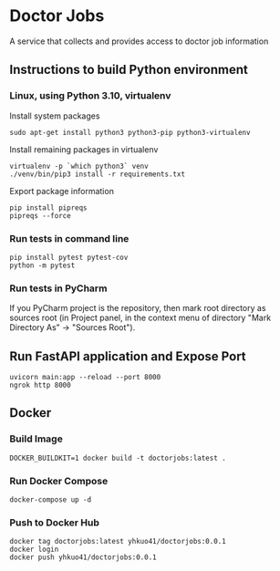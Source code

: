 # Doctor Jobs
A service that collects and provides access to doctor job information

## Instructions to build Python environment

### Linux, using Python 3.10, virtualenv

Install system packages

    sudo apt-get install python3 python3-pip python3-virtualenv

Install remaining packages in virtualenv

    virtualenv -p `which python3` venv
    ./venv/bin/pip3 install -r requirements.txt

Export package information

    pip install pipreqs
    pipreqs --force
    

### Run tests in command line
    
    pip install pytest pytest-cov
    python -m pytest

### Run tests in PyCharm

If you PyCharm project is the repository, then mark root directory as sources root (in Project panel, in the
context menu of directory "Mark Directory As" -> "Sources Root").

## Run FastAPI application and Expose Port

    uvicorn main:app --reload --port 8000
    ngrok http 8000

## Docker
### Build Image

    DOCKER_BUILDKIT=1 docker build -t doctorjobs:latest .

### Run Docker Compose

    docker-compose up -d

### Push to Docker Hub

    docker tag doctorjobs:latest yhkuo41/doctorjobs:0.0.1
    docker login
    docker push yhkuo41/doctorjobs:0.0.1
    